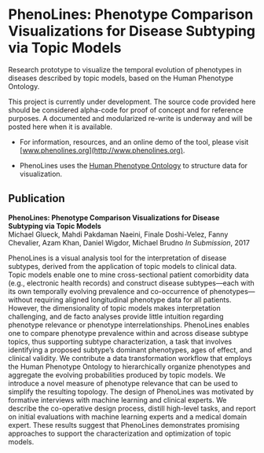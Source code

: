 # PhenoLines: Phenotype Comparison Visualizations for Disease Subtyping via Topic Models
Research prototype to visualize the temporal evolution of phenotypes in diseases described by topic models, based on the Human Phenotype Ontology.

This project is currently under development. The source code provided here should be considered alpha-code for proof of concept and for reference purposes. A documented and modularized re-write is underway and will be posted here when it is available.

* For information, resources, and an online demo of the tool, please visit [www.phenolines.org](http://www.phenolines.org).

* PhenoLines uses the [Human Phenotype Ontology](http://www.human-phenotype-ontology.org) to structure data for visualization.


## Publication
**PhenoLines: Phenotype Comparison Visualizations for Disease Subtyping via Topic Models**  
Michael Glueck, Mahdi Pakdaman Naeini, Finale Doshi-Velez, Fanny Chevalier, Azam Khan, Daniel Wigdor, Michael Brudno
*In Submission*, 2017

PhenoLines is a visual analysis tool for the interpretation of disease subtypes, derived from the application of topic models
to clinical data. Topic models enable one to mine cross-sectional patient comorbidity data (e.g., electronic health records) and construct
disease subtypes—each with its own temporally evolving prevalence and co-occurrence of phenotypes—without requiring aligned
longitudinal phenotype data for all patients. However, the dimensionality of topic models makes interpretation challenging, and de
facto analyses provide little intuition regarding phenotype relevance or phenotype interrelationships. PhenoLines enables one to
compare phenotype prevalence within and across disease subtype topics, thus supporting subtype characterization, a task that involves
identifying a proposed subtype’s dominant phenotypes, ages of effect, and clinical validity. We contribute a data transformation workflow
that employs the Human Phenotype Ontology to hierarchically organize phenotypes and aggregate the evolving probabilities produced
by topic models. We introduce a novel measure of phenotype relevance that can be used to simplify the resulting topology. The design
of PhenoLines was motivated by formative interviews with machine learning and clinical experts. We describe the co-operative design
process, distill high-level tasks, and report on initial evaluations with machine learning experts and a medical domain expert. These
results suggest that PhenoLines demonstrates promising approaches to support the characterization and optimization of topic models.
